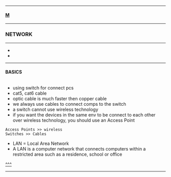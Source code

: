 
---

#### [M](https://github.com/ttltrk/TTT/blob/master/menu.md)

---

### NETWORK

---

* []()
* []()

---

#### BASICS

```

```

- using switch for connect pcs
- cat5, cat6 cable
- optic cable is much faster then copper cable
- we always use cables to connect comps to the switch
- a switch cannot use wireless technology
- if you want the devices in the same env to be connect to each other over wireless technology,
you should use an Access Point

```
Access Points >> wireless
Switches >> Cables
```

- LAN = Local Area Network
- A LAN is a computer network that connects computers within a restricted area such as a residence, school or office

[^^^](#NETWORK)

---
